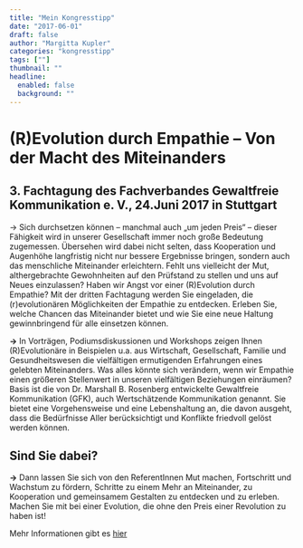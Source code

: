 ```yaml
---
title: "Mein Kongresstipp"
date: "2017-06-01"
draft: false
author: "Margitta Kupler"
categories: "kongresstipp"
tags: [""]
thumbnail: ""
headline:
  enabled: false
  background: ""
---
```


# (R)Evolution durch Empathie – Von der Macht des Miteinanders

## 3. Fachtagung des Fachverbandes Gewaltfreie Kommunikation e. V., 24.Juni 2017 in Stuttgart

<!--more-->

→ Sich durchsetzen können – manchmal auch „um jeden Preis“ – dieser Fähigkeit
wird in unserer Gesellschaft immer noch große Bedeutung zugemessen. Übersehen
wird dabei nicht selten, dass Kooperation und Augenhöhe langfristig nicht nur
bessere Ergebnisse bringen, sondern auch das menschliche Miteinander
erleichtern. Fehlt uns vielleicht der Mut, althergebrachte Gewohnheiten auf
den Prüfstand zu stellen und uns auf Neues einzulassen? Haben wir Angst vor
einer (R)Evolution durch Empathie? Mit der dritten Fachtagung werden Sie
eingeladen, die (r)evolutionären Möglichkeiten der Empathie zu entdecken.
Erleben Sie, welche Chancen das Miteinander bietet und wie Sie eine neue
Haltung gewinnbringend für alle einsetzen können.

**→** In Vorträgen, Podiumsdiskussionen und Workshops zeigen Ihnen
(R)Evolutionäre in Beispielen u.a. aus Wirtschaft, Gesellschaft, Familie und
Gesundheitswesen die vielfältigen ermutigenden Erfahrungen eines gelebten
Miteinanders. Was alles könnte sich verändern, wenn wir Empathie einen
größeren Stellenwert in unseren vielfältigen Beziehungen einräumen? Basis ist
die von Dr. Marshall B. Rosenberg entwickelte Gewaltfreie Kommunikation (GFK),
auch Wertschätzende Kommunikation genannt. Sie bietet eine Vorgehensweise und
eine Lebenshaltung an, die davon ausgeht, dass die Bedürfnisse Aller
berücksichtigt und Konflikte friedvoll gelöst werden können.

## Sind Sie dabei?

**→** Dann lassen Sie sich von den ReferentInnen Mut machen, Fortschritt und
Wachstum zu fördern, Schritte zu einem Mehr an Miteinander, zu Kooperation und
gemeinsamem Gestalten zu entdecken und zu erleben. Machen Sie mit bei einer
Evolution, die ohne den Preis einer Revolution zu haben ist!

Mehr Informationen gibt es [hier](https://www.fachverband-gfk.org/fachtagung2017/fachtagung2017-programm.html "3. Fachtagung FGFK")
